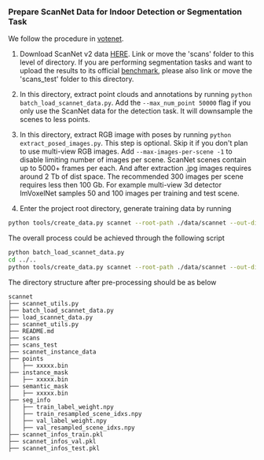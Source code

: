 ### Prepare ScanNet Data for Indoor Detection or Segmentation Task

We follow the procedure in [votenet](https://github.com/facebookresearch/votenet/).

1. Download ScanNet v2 data [HERE](https://github.com/ScanNet/ScanNet). Link or move the 'scans' folder to this level of directory. If you are performing segmentation tasks and want to upload the results to its official [benchmark](http://kaldir.vc.in.tum.de/scannet_benchmark/), please also link or move the 'scans_test' folder to this directory.

2. In this directory, extract point clouds and annotations by running `python batch_load_scannet_data.py`. Add the `--max_num_point 50000` flag if you only use the ScanNet data for the detection task. It will downsample the scenes to less points.

3. In this directory, extract RGB image with poses by running `python extract_posed_images.py`. This step is optional. Skip it if you don't plan to use multi-view RGB images. Add `--max-images-per-scene -1` to disable limiting number of images per scene. ScanNet scenes contain up to 5000+ frames per each. And after extraction .jpg images requires around 2 Tb of dist space. The recommended 300 images per scene requires less then 100 Gb. For example multi-view 3d detector ImVoxelNet samples 50 and 100 images per training and test scene.

4. Enter the project root directory, generate training data by running

```bash
python tools/create_data.py scannet --root-path ./data/scannet --out-dir ./data/scannet --extra-tag scannet
```

The overall process could be achieved through the following script

```bash
python batch_load_scannet_data.py
cd ../..
python tools/create_data.py scannet --root-path ./data/scannet --out-dir ./data/scannet --extra-tag scannet
```

The directory structure after pre-processing should be as below

```
scannet
├── scannet_utils.py
├── batch_load_scannet_data.py
├── load_scannet_data.py
├── scannet_utils.py
├── README.md
├── scans
├── scans_test
├── scannet_instance_data
├── points
│   ├── xxxxx.bin
├── instance_mask
│   ├── xxxxx.bin
├── semantic_mask
│   ├── xxxxx.bin
├── seg_info
│   ├── train_label_weight.npy
│   ├── train_resampled_scene_idxs.npy
│   ├── val_label_weight.npy
│   ├── val_resampled_scene_idxs.npy
├── scannet_infos_train.pkl
├── scannet_infos_val.pkl
├── scannet_infos_test.pkl

```
